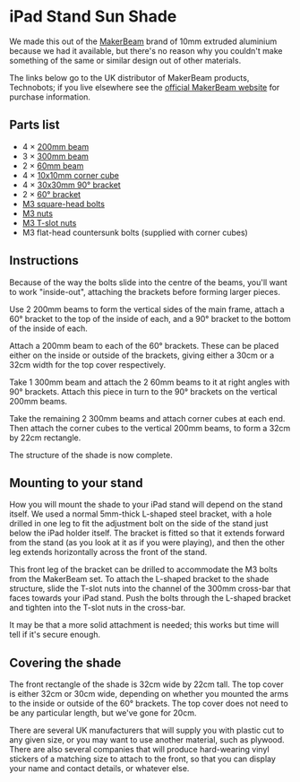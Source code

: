 # iPad Stand Sun Shade

We made this out of the [MakerBeam][] brand of 10mm extruded aluminium because we had it available, but there's no reason why you couldn't make something of the same or similar design out of other materials.

The links below go to the UK distributor of MakerBeam products, Technobots; if you live elsewhere see the [official MakerBeam website][official] for purchase information.

[MakerBeam]: https://www.technobotsonline.com/makerbeam.html
[official]: https://www.makerbeam.com/

## Parts list

- 4 × [200mm beam](https://www.technobotsonline.com/makerbeam-200mm-long-black-anodised-beam-threaded.html)
- 3 × [300mm beam](https://www.technobotsonline.com/makerbeam-300mm-long-black-anodised-beam-threaded.html)
- 2 × [60mm beam](https://www.technobotsonline.com/makerbeam-60mm-long-black-anodised-beam-threaded.html)
- 4 × [10x10mm corner cube](https://www.technobotsonline.com/makerbeam-corner-cube-kit-in-black-pack-of-12-with-hex-key.html)
- 4 × [30x30mm 90° bracket](https://www.technobotsonline.com/makerbeam-equal-right-angle-bracket.html)
- 2 × [60° bracket](https://www.technobotsonline.com/makerbeam-60-degree-angle-bracket.html)
- [M3 square-head bolts](https://www.technobotsonline.com/makerbeam-m3-square-head-set-bolts-x-6mm-pack-of-250.html)
- [M3 nuts](https://www.technobotsonline.com/makerbeam-m3-stainless-steel-plain-nuts-of-250.html)
- [M3 T-slot nuts](https://www.technobotsonline.com/makerbeam-t-slot-nut-set-pack-of-25-with-hex-key.html)
- M3 flat-head countersunk bolts (supplied with corner cubes)

## Instructions

Because of the way the bolts slide into the centre of the beams, you'll want to work "inside-out", attaching the brackets before forming larger pieces.

Use 2 200mm beams to form the vertical sides of the main frame, attach a 60° bracket to the top of the inside of each, and a 90° bracket to the bottom of the inside of each.

Attach a 200mm beam to each of the 60° brackets. These can be placed either on the inside or outside of the brackets, giving either a 30cm or a 32cm width for the top cover respectively.

Take 1 300mm beam and attach the 2 60mm beams to it at right angles with 90° brackets. Attach this piece in turn to the 90° brackets on the vertical 200mm beams.

Take the remaining 2 300mm beams and attach corner cubes at each end. Then attach the corner cubes to the vertical 200mm beams, to form a 32cm by 22cm rectangle.

The structure of the shade is now complete.

## Mounting to your stand

How you will mount the shade to your iPad stand will depend on the stand itself. We used a normal 5mm-thick L-shaped steel bracket, with a hole drilled in one leg to fit the adjustment bolt on the side of the stand just below the iPad holder itself. The bracket is fitted so that it extends forward from the stand (as you look at it as if you were playing), and then the other leg extends horizontally across the front of the stand.

This front leg of the bracket can be drilled to accommodate the M3 bolts from the MakerBeam set. To attach the L-shaped bracket to the shade structure, slide the T-slot nuts into the channel of the 300mm cross-bar that faces towards your iPad stand. Push the bolts through the L-shaped bracket and tighten into the T-slot nuts in the cross-bar.

It may be that a more solid attachment is needed; this works but time will tell if it's secure enough.

## Covering the shade

The front rectangle of the shade is 32cm wide by 22cm tall. The top cover is either 32cm or 30cm wide, depending on whether you mounted the arms to the inside or outside of the 60° brackets. The top cover does not need to be any particular length, but we've gone for 20cm.

There are several UK manufacturers that will supply you with plastic cut to any given size, or you may want to use another material, such as plywood. There are also several companies that will produce hard-wearing vinyl stickers of a matching size to attach to the front, so that you can display your name and contact details, or whatever else.

